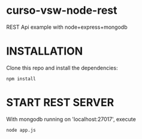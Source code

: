 curso-vsw-node-rest
===================

REST Api example with node+express+mongodb


INSTALLATION
=============
Clone this repo and install the dependencies:

`npm install`


START REST SERVER
=============
With mongodb running on 'localhost:27017', execute

`node app.js`
